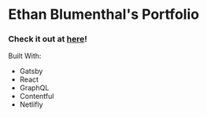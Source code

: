 # Ethan Blumenthal's Portfolio

### Check it out at [here](www.ethanblumenthal.net)!

Built With:
- Gatsby
- React
- GraphQL
- Contentful
- Netlifly
